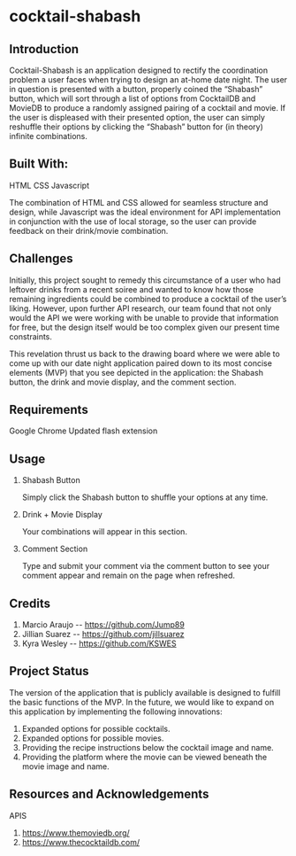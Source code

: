# cocktail-shabash
## Introduction

Cocktail-Shabash is an application designed to rectify the coordination problem a user faces when trying to design an at-home date night. The user in question is presented with a button, properly coined the “Shabash” button, which will sort through a list of options from CocktailDB and MovieDB to produce a randomly assigned pairing of a cocktail and movie. If the user is displeased with their presented option, the user can simply reshuffle their options by clicking the “Shabash” button for (in theory) infinite combinations.

## Built With: 

HTML
CSS
Javascript

The combination of HTML and CSS allowed for seamless structure and design, while Javascript was the ideal environment for API implementation in conjunction with the use of local storage, so the user can provide feedback on their drink/movie combination. 

## Challenges

Initially, this project sought to remedy this circumstance of a user who had leftover drinks from a recent soiree and wanted to know how those remaining ingredients could be combined to produce a cocktail of the user’s liking. However, upon further API research, our team found that not only would the API we were working with be unable to provide that information for free, but the design itself would be too complex given our present time constraints. 

This revelation thrust us back to the drawing board where we were able to come up with our date night application paired down to its most concise elements (MVP) that you see depicted in the application: the Shabash button, the drink and movie display, and the comment section. 

## Requirements

Google Chrome 
Updated flash extension 

## Usage 

1. Shabash Button

    Simply click the Shabash button to shuffle your options at any time. 

2. Drink + Movie Display

    Your combinations will appear in this section. 

3. Comment Section 

    Type and submit your comment via the comment button to see your comment appear and remain on the page when refreshed. 


## Credits

1. Marcio Araujo -- https://github.com/Jump89
2. Jillian Suarez -- https://github.com/jillsuarez
3. Kyra Wesley -- https://github.com/KSWES

## Project Status 

The version of the application that is publicly available is designed to fulfill the basic functions of the MVP. In the future, we would like to expand on this application by implementing the following innovations: 

1. Expanded options for possible cocktails.
2. Expanded options for possible movies.
3. Providing the recipe instructions below the cocktail image and name. 
4. Providing the platform where the movie can be viewed beneath the movie image and name.

## Resources and Acknowledgements

APIS
1. https://www.themoviedb.org/
2. https://www.thecocktaildb.com/



